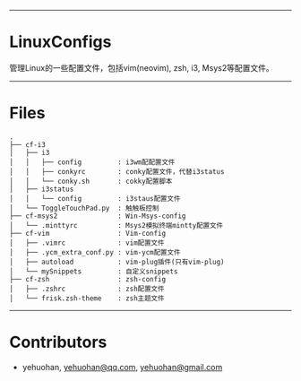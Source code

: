 
---
# LinuxConfigs
 管理Linux的一些配置文件，包括vim(neovim), zsh, i3, Msys2等配置文件。


---
# Files

```
.
├── cf-i3
│   ├── i3
│   │   ├── config         : i3wm配配置文件
│   │   ├── conkyrc        : conky配置文件，代替i3status
│   │   └── conky.sh       : cokky配置脚本
│   ├── i3status
│   │   └── config         : i3staus配置文件
│   └── ToggleTouchPad.py  : 触触板控制
├── cf-msys2               : Win-Msys-config
│   └── .minttyrc          : Msys2模拟终端mintty配置文件
├── cf-vim                 : Vim-config
│   ├── .vimrc             : vim配置文件
│   ├── .ycm_extra_conf.py : vim-ycm配置文件
│   ├── autoload           : vim-plug插件(只有vim-plug)
│   └── mySnippets         : 自定义snippets
├── cf-zsh                 : zsh-config
│   ├── .zshrc             : zsh配置文件
│   └── frisk.zsh-theme    : zsh主题文件

```


---
# Contributors
 - yehuohan, yehuohan@qq.com, yehuohan@gmail.com

